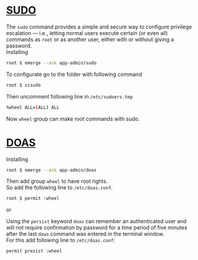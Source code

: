 # [SUDO](https://wiki.gentoo.org/wiki/Sudo)
The `sudo` command provides a simple and secure way to configure privilege escalation — i.e., letting normal users execute certain (or even all) commands as `root` or as another user, either with or without giving a password.  
Installing
```bash
root $ emerge --ask app-admin/sudo
```
To configurate go to the folder with following command
```bash
root $ visudo
```
Then uncomment following line in `/etc/sudoers.tmp`
```bash
%wheel ALL=(ALL) ALL
```
Now `wheel` group can make root commands with sudo.  
# [DOAS](https://wiki.gentoo.org/wiki/Doas)
Installing
```bash
root $ emerge --ask app-admin/doas
```
Then add group `wheel` to have root rights.  
So add the following line to `/etc/doas.conf`.
```bash
root $ permit :wheel
```
or  
  
Using the `persist` keyword `doas` can remember an authenticated user and will not require confirmation by password for a time period of five minutes after the last `doas` command was entered in the terminal window.  
For this add following line to `/etc/doas.conf`: 
```bash
permit presist :wheel
```
